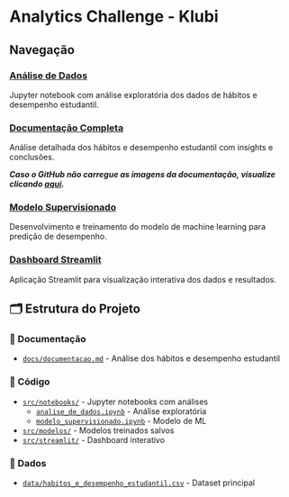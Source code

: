 # Analytics Challenge - Klubi

## Navegação

###  [Análise de Dados](src/notebooks/analise_de_dados.ipynb)
Jupyter notebook com análise exploratória dos dados de hábitos e desempenho estudantil.

###  [Documentação Completa](docs/documentacao.md)
Análise detalhada dos hábitos e desempenho estudantil com insights e conclusões.

_**Caso o GitHub não carregue as imagens da documentação, visualize clicando [aqui](https://drive.google.com/file/d/1Jq0uKQACvxmLv3hEVuyvrVaaYkPKvLkO/view?usp=sharing).**_

###  [Modelo Supervisionado](src/notebooks/modelo_supervisionado.ipynb)
Desenvolvimento e treinamento do modelo de machine learning para predição de desempenho.

###  [Dashboard Streamlit](https://klubi-challange-nicolas.streamlit.app/)
Aplicação Streamlit para visualização interativa dos dados e resultados.

## 🗂️ Estrutura do Projeto

### 📁 Documentação
- [`docs/documentacao.md`](docs/documentacao.md) - Análise dos hábitos e desempenho estudantil

### 📁 Código
- [`src/notebooks/`](src/notebooks/) - Jupyter notebooks com análises
  - [`analise_de_dados.ipynb`](src/notebooks/analise_de_dados.ipynb) - Análise exploratória
  - [`modelo_supervisionado.ipynb`](src/notebooks/modelo_supervisionado.ipynb) - Modelo de ML
- [`src/modelos/`](src/modelos/) - Modelos treinados salvos
- [`src/streamlit/`](src/streamlit/) - Dashboard interativo

### 📁 Dados
- [`data/habitos_e_desempenho_estudantil.csv`](data/habitos_e_desempenho_estudantil.csv) - Dataset principal

